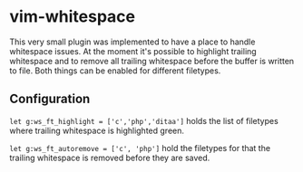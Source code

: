 vim-whitespace
==============

This very small plugin was implemented to have a place to handle whitespace
issues. At the moment it's possible to highlight trailing whitespace and to
remove all trailing whitespace before the buffer is written to file. Both
things can be enabled for different filetypes.

Configuration
-------------

`let g:ws_ft_highlight = ['c','php','ditaa']` holds the list of filetypes
where trailing whitespace is highlighted green.

`let g:ws_ft_autoremove = ['c', 'php']` hold the filetypes for that the
trailing whitespace is removed before they are saved.
